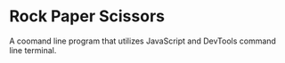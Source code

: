 # Rock Paper Scissors

A coomand line program that utilizes JavaScript and DevTools command line terminal.